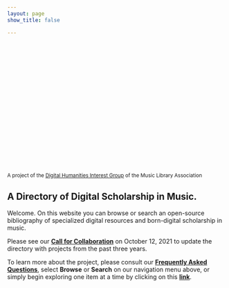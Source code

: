 ```yaml
---
layout: page
show_title: false

---
```


<div class='wax-parallax full-width top-banner'>
  <div class='parallax-image' style="background-image: url('{{site.baseurl}}/img/montage.jpg'); background-position: 50%; height: 300px !important;"></div>

  <div class='parallax-caption'>
    <div class='wax-inline-container'>
      <small>A project of the <a href='https://www.musiclibraryassoc.org/members/group.aspx?id=119828'>Digital Humanities Interest Group</a> of the Music Library Association</small>
    </div>
  </div>
  
</div>

## A Directory of Digital Scholarship in Music.

Welcome. On this website you can browse or search an open-source bibliography of specialized digital resources and born-digital scholarship in music. 

Please see our **[Call for Collaboration]({{site.baseurl}}/cfc/)** on October 12, 2021 to update the directory with projects from the past three years.

To learn more about the project, please consult our **[Frequently Asked Questions]({{site.baseurl}}/faq/)**, select **Browse** or **Search** on our navigation menu above, or simply begin exploring one item at a time by clicking on this **[link]({{'/musicdh/musicdh001/'|absolute_url}})**.

